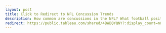 ```yaml
---
layout: post
title: Click to Redirect to NFL Concussion Trends
description: How common are concussions in the NFL? What football positions are most vulnerable to concussions? How do head injuries and concussions impact playing time and team success?
redirect: https://public.tableau.com/shared/4BWBQYQNY?:display_count=n&:origin=viz_share_link
---
```

